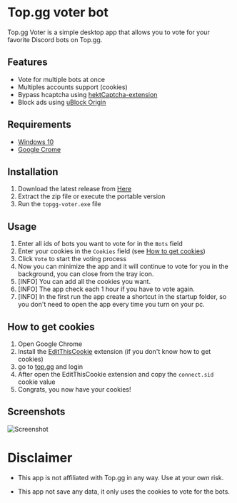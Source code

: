 # Top.gg voter bot

Top.gg Voter is a simple desktop app that allows you to vote for your favorite Discord bots on Top.gg.

## Features

-   Vote for multiple bots at once
-   Multiples accounts support (cookies)
-   Bypass hcaptcha using [hektCaptcha-extension](https://github.com/Wikidepia/hektCaptcha-extension)
-   Block ads using [uBlock Origin](https://github.com/gorhill/uBlock)

## Requirements

-   [Windows 10](https://www.microsoft.com/en-us/software-download/windows10)
-   [Google Crome](https://www.google.com/chrome/)

## Installation

1.  Download the latest release from [Here](https://github.com/NozzOne/topgg-voter/releases/latest)
2.  Extract the zip file or execute the portable version
3.  Run the `topgg-voter.exe` file
   
## Usage

1. Enter all ids of bots you want to vote for in the `Bots` field
2. Enter your cookies in the `Cookies` field (see [How to get cookies](#how-to-get-cookies))
3. Click `Vote` to start the voting process
4. Now you can minimize the app and it will continue to vote for you in the background, you can close from the tray icon.
5. [INFO] You can add all the cookies you want. 
6. [INFO] The app check each 1 hour if you have to vote again.
7. [INFO] In the first run the app create a shortcut in the startup folder, so you don't need to open the app every time you turn on your pc.
## How to get cookies

1. Open Google Chrome
2. Install the [EditThisCookie](https://chrome.google.com/webstore/detail/editthiscookie/fngmhnnpilhplaeedifhccceomclgfbg) extension (if you don't know how to get cookies)
3. go to [top.gg](https://top.gg/) and login
4. After open the EditThisCookie extension and copy the `connect.sid` cookie value
5. Congrats, you now have your cookies!



## Screenshots

![Screenshot](https://i.imgur.com/QOYZs7Y.png)

# Disclaimer

- This app is not affiliated with Top.gg in any way. Use at your own risk.

- This app not save any data, it only uses the cookies to vote for the bots.


